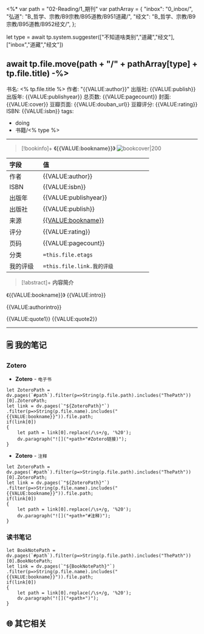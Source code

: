 <%*
var path = "02-Reading/1_期刊"
var pathArray = 
{
"inbox": "0_inbox/",
"弘道": "B_哲学、宗教/B9宗教/B95道教/B951道藏/",
"经文": "B_哲学、宗教/B9宗教/B95道教/B952经文/",
};

let type = await tp.system.suggester(["不知道啥类别","道藏","经文"],["inbox","道藏","经文"])

await tp.file.move(path + "/" + pathArray[type] + tp.file.title)
-%>
---
书名: <% tp.file.title %>
作者: "{{VALUE:author}}"
出版社: {{VALUE:publish}}
出版年: {{VALUE:publishyear}} 
总页数: {{VALUE:pagecount}}
封面: {{VALUE:cover}}
豆瓣页面: {{VALUE:douban_url}}
豆瓣评分: {{VALUE:rating}}
ISBN: {{VALUE:isbn}}
tags: 
- doing
- 书籍/<% type %>
---

> [!bookinfo]+ **《{{VALUE:bookname}}》**
> ![bookcover|200]({{VALUE:cover}})
>
| 字段   | 值                                       |
|:------ |:------------------------------------------ |
| 作者   | {{VALUE:author}}                           |
| ISBN   | {{VALUE:isbn}}                             |
| 出版年 | {{VALUE:publishyear}}                      |
| 出版社 | {{VALUE:publish}}                          |
| 来源   | [{{VALUE:bookname}}]({{VALUE:douban_url}}) |
| 评分   | {{VALUE:rating}}                           |
| 页码   | {{VALUE:pagecount}}                        |
| 分类   | `=this.file.etags`                       |
| 我的评级  | `=this.file.link.我的评级`                     |

  
> [!abstract]+ **内容简介**
>
《{{VALUE:bookname}}》
{{VALUE:intro}}

{{VALUE:authorintro}}

{{VALUE:quote1}}
{{VALUE:quote2}}

---

## 🗒️ 我的笔记

### Zotero

- **Zotero** - `电子书`

```dataviewjs
let ZoteroPath = dv.pages(`#path`).filter(p=>String(p.file.path).includes("ThePath"))[0].ZoteroPath;
let link = dv.pages(`"${ZoteroPath}"`)
.filter(p=>String(p.file.name).includes("{{VALUE:bookname}}")).file.path;
if(link[0])
{
	let path = link[0].replace(/\s+/g, '%20');
	dv.paragraph("![]("+path+"#Zotero链接)");
}
```

- **Zotero** - `注释`

```dataviewjs
let ZoteroPath = dv.pages(`#path`).filter(p=>String(p.file.path).includes("ThePath"))[0].ZoteroPath;
let link = dv.pages(`"${ZoteroPath}"`)
.filter(p=>String(p.file.name).includes("{{VALUE:bookname}}")).file.path;
if(link[0])
{
	let path = link[0].replace(/\s+/g, '%20');
	dv.paragraph("![]("+path+"#注释)");
}
```

### 读书笔记

```dataviewjs
let BookNotePath = dv.pages(`#path`).filter(p=>String(p.file.path).includes("ThePath"))[0].BookNotePath;
let link = dv.pages(`"${BookNotePath}"`)
.filter(p=>String(p.file.name).includes("{{VALUE:bookname}}")).file.path;
if(link[0])
{
	let path = link[0].replace(/\s+/g, '%20');
	dv.paragraph("![]("+path+")");
}
```



## 🌐 其它相关